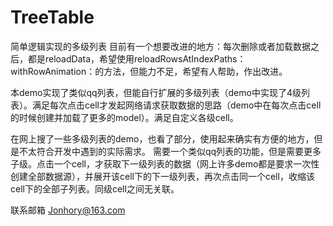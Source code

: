 # TreeTable
简单逻辑实现的多级列表
    目前有一个想要改进的地方：每次删除或者加载数据之后，都是reloadData，希望使用reloadRowsAtIndexPaths：withRowAnimation：的方法，但能力不足，希望有人帮助，作出改进。

本demo实现了类似qq列表，但能自行扩展的多级列表（demo中实现了4级列表）。满足每次点击cell才发起网络请求获取数据的思路（demo中在每次点击cell的时候创建并加载了更多的model）。满足自定义各级cell。

在网上搜了一些多级列表的demo，也看了部分，使用起来确实有方便的地方，但是不太符合开发中遇到的实际需求。
需要一个类似qq列表的功能，但是需要更多子级。点击一个cell，才获取下一级列表的数据（网上许多demo都是要求一次性创建全部数据源），并展开该cell下的下一级列表，再次点击同一个cell，收缩该cell下的全部子列表。同级cell之间无关联。

联系邮箱 Jonhory@163.com
